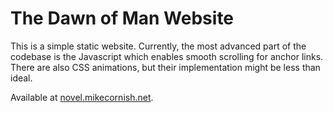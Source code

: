 # The Dawn of Man Website
This is a simple static website. Currently, the most advanced part of the codebase is the Javascript which enables smooth scrolling for anchor links. There are also CSS animations, but their implementation might be less than ideal.

Available at [novel.mikecornish.net](http://novel.mikecornish.net).
